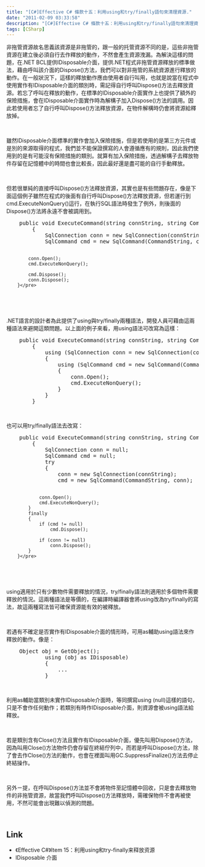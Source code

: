 ```yaml
---
title: "[C#]Effective C# 條款十五：利用using和try/finally語句來清理資源."
date: "2011-02-09 03:33:58"
description: "[C#]Effective C# 條款十五：利用using和try/finally語句來清理資源."
tags: [CSharp]
---
```


<p>
	非拖管資源故名思義該資源是非拖管的，跟一般的托管資源不同的是，這些非拖管資源在建立後必須自行去作釋放的動作，不然會產生資源洩漏。為解決這樣的問題，在.NET BCL提供IDisposable介面，提供.NET程式非拖管資源釋放的標準做法，藉由呼叫該介面的Dispose()方法，我們可以對非拖管的系統資源進行釋放的動作。在一般狀況下，這樣的釋放動作應由使用者自行叫用，也就是說當在程式中使用實作有IDisposable介面的類別時，需記得自行呼叫Dispose()方法去釋放資源。若忘了呼叫在釋放的動作，在標準的IDisposable介面實作上也提供了額外的保險措施，會在IDisposable介面實作時為解構子加入Dispose()方法的調用。因此若使用者忘了自行呼叫Dispose()方法釋放資源，在物件解構時仍會將資源給釋放掉。</p>
<p>
	 </p>
<p>
	雖然IDisposable介面標準的實作會加入保險措施，但是若使用的是第三方元件或是別的來源取得的程式，我們並不能保證撰寫的人會遵循應有的規則，因此我們使用到的是有可能沒有保險措施的類別。就算有加入保險措施，透過解構子去釋放物件存留在記憶體中的時間也會比較長，因此最好還是盡可能的自行手動釋放。</p>
<p>
	 </p>
<p>
	但若很單純的直接呼叫Dispose()方法釋放資源，其實也是有些問題存在，像是下面這個例子雖然在程式的後面有自行呼叫Dispose()方法釋放資源，但若運行到cmd.ExecuteNonQuery()這行，在執行SQL語法時發生了例外，則後面的Dispose()方法將永遠不會被調用到。</p>
<div class="wlWriterSmartContent" id="scid:812469c5-0cb0-4c63-8c15-c81123a09de7:f351b790-8fb5-482c-a8df-3da32a501192" style="padding-bottom: 0px; margin: 0px; padding-left: 0px; padding-right: 0px; display: inline; float: none; padding-top: 0px">
	<pre class="c#" name="code">
	public void ExecuteCommand(string connString, string CommandString)
        {
            SqlConnection conn = new SqlConnection(connString);
            SqlCommand cmd = new SqlCommand(CommandString, conn);

            conn.Open();
            cmd.ExecuteNonQuery();

            cmd.Dispose();
            conn.Dispose();
        }</pre>
</div>
<p>
	 </p>
<p>
	.NET語言的設計者為此提供了using與try/finally兩種語法，開發人員可藉由這兩種語法來避開這類問題。以上面的例子來看，用using語法可改寫為這樣：</p>
<div class="wlWriterSmartContent" id="scid:812469c5-0cb0-4c63-8c15-c81123a09de7:32321914-6b10-4d6c-a349-4b650735c010" style="padding-bottom: 0px; margin: 0px; padding-left: 0px; padding-right: 0px; display: inline; float: none; padding-top: 0px">
	<pre class="c#" name="code">
	public void ExecuteCommand(string connString, string CommandString)
        {
            using (SqlConnection conn = new SqlConnection(connString))
            {
                using (SqlCommand cmd = new SqlCommand(CommandString, conn))
                {
                    conn.Open();
                    cmd.ExecuteNonQuery();
                }
            }
        }</pre>
</div>
<p>
	 </p>
<p>
	也可以用try/finally語法去改寫：</p>
<div class="wlWriterSmartContent" id="scid:812469c5-0cb0-4c63-8c15-c81123a09de7:b7d36304-b0b9-4bbe-aa04-8142acb75fc1" style="padding-bottom: 0px; margin: 0px; padding-left: 0px; padding-right: 0px; display: inline; float: none; padding-top: 0px">
	<pre class="c#" name="code">
	public void ExecuteCommand(string connString, string CommandString)
        {
            SqlConnection conn = null;
            SqlCommand cmd = null;
            try
            {
                conn = new SqlConnection(connString);
                cmd = new SqlCommand(CommandString, conn);

                conn.Open();
                cmd.ExecuteNonQuery();
            }
            finally
            {
                if (cmd != null)
                    cmd.Dispose();

                if (conn != null)
                    conn.Dispose();
            }
        }</pre>
</div>
<p>
	 </p>
<p>
	using適用於只有少數物件需要釋放的情況，try/finally語法則適用於多個物件需要釋放的情況。這兩種語法是等價的，在編譯時編譯器會將using改為try/finally的寫法，故這兩種寫法皆可確保資源能有效的被釋放。</p>
<p>
	 </p>
<p>
	若遇有不確定是否實作有IDisposable介面的情形時，可用as輔助using語法來作釋放的動作。像是：</p>
<div class="wlWriterSmartContent" id="scid:812469c5-0cb0-4c63-8c15-c81123a09de7:f61868f2-6ea9-45ea-b4a0-c68f11f47307" style="padding-bottom: 0px; margin: 0px; padding-left: 0px; padding-right: 0px; display: inline; float: none; padding-top: 0px">
	<pre class="c#" name="code">
	Object obj = GetObject();
            using (obj as IDisposable)
            {
                ...
            }</pre>
</div>
<p>
	 </p>
<p>
	利用as輔助當類別未實作IDisposable介面時，等同撰寫using (null)這樣的語句，只是不會作任何動作；若類別有時作IDisposable介面，則資源會被using語法給釋放。</p>
<p>
	 </p>
<p>
	若是類別含有Close()方法且實作有IDisposable介面，優先叫用Dispose()方法，因為叫用Close()方法物件仍會存留在終結佇列中，而若是呼叫Dispose()方法，除了會去作Close()方法的動作，也會在裡面叫用GC.SuppressFinalize()方法去停止終結操作。</p>
<p>
	 </p>
<p>
	另外ㄧ提，在呼叫Dispose()方法並不會將物件至記憶體中回收，只是會去釋放物件的非拖管資源，故當我們呼叫Dispose()方法釋放時，需確保物件不會再被使用，不然可能會出現難以偵測的問題。</p>
<p>
	 </p>
<h2>
	Link</h2>
<ul>
	<li>
		《Effective C#》Item 15：利用using和try-finally来释放资源</li>
	<li>
		IDisposable 介面</li>
</ul>
